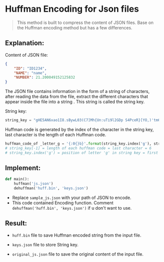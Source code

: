 # Huffman Encoding for Json files

> This method is built to compress the content of JSON files. Base on the Huffman encoding method but has a few differences. 

## Explanation:

Content of JSON file:

```json
{
    "ID": "ID1234",
    "NAME": "name",
    "NUMBER": 21.200049152125832
}

```

The JSON file contains information in the form of a string of characters, after reading the data from the file, extract the different characters that appear inside the file into a string . This string is called the string key.

String key:

```python
string_key = "gHE5AN6xao1I8.sBywL03(C7]Mh{Un:uTi9l2GDp S4PceR}[YO,)'tm6"
```

Huffman code is generated by the index of the character in the string key, last character is the length of each Huffman code.

```python
huffman_code_of _letter_g = '{:0{}b}'.format(string_key.index('g'), string_key[-1]) == 000000
# string_key[-1] = length of each huffman code = last character = 6
# string_key.index('g') = position of letter 'g' in string key = first letter = 0
```

## Implement:
```python
def main():
    huffman('js.json')
    dehuffman('huff.bin', 'keys.json')
```
- Replace ```sample_js.json``` with your path of JSON to encode.
- This code contained Encoding function. Comment ```dehuffman('huff.bin', 'keys.json')``` if u don't want to use.

## Result:
    
- ```huff.bin``` file to save Huffman encoded string from the input file.  
    
- ```keys.json``` file to store String key. 
    
- ```original_js.json``` file to save the original content of the input file.






